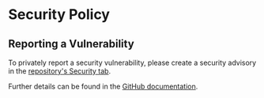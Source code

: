 # Security Policy

## Reporting a Vulnerability

To privately report a security vulnerability, please create a security advisory in the [repository's Security tab](https://github.com/martincostello/rebaser/security/advisories).

Further details can be found in the [GitHub documentation](https://docs.github.com/code-security/security-advisories/guidance-on-reporting-and-writing/privately-reporting-a-security-vulnerability).
